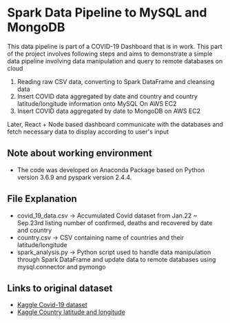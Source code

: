 # Spark Data Pipeline to MySQL and MongoDB

This data pipeline is part of a COVID-19 Dashboard that is in work. This part of the project involves 
following steps and aims to demonstrate a simple data pipeline involving data manipulation and query to remote databases on cloud
1) Reading raw CSV data, converting to Spark DataFrame and cleansing data
2) Insert COVID data aggregated by date and country and country latitude/longitude information onto MySQL On AWS EC2
3) Insert COVID data aggregated by date to MongoDB on AWS EC2

Later, React + Node based dashboard communicate with the databases and fetch necessary data to display according to user's input


## Note about working environment

* The code was developed on Anaconda Package based on Python version 3.6.9 and pyspark version 2.4.4.


## File Explanation

* covid_19_data.csv -> Accumulated Covid dataset from Jan.22 ~ Sep.23rd listing number of confirmed, deaths and recovered by date and country
* country.csv -> CSV containing name of countries and their latitude/longitude
* spark_analysis.py -> Python script used to handle data manipulation through Spark DataFrame and update data to remote databases using mysql.connector and pymongo

## Links to original dataset
* [Kaggle Covid-19 dataset](https://www.kaggle.com/sudalairajkumar/novel-corona-virus-2019-dataset)
* [Kaggle Country latitude and longitude](https://www.kaggle.com/paultimothymooney/latitude-and-longitude-for-every-country-and-state)
